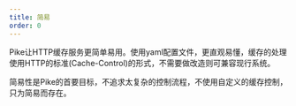 ```yaml
---
title: 简易 
order: 0
---
```


Pike让HTTP缓存服务更简单易用。使用yaml配置文件，更直观易懂，缓存的处理使用HTTP的标准(Cache-Control)的形式，不需要做改造则可兼容现行系统。

简易性是Pike的首要目标，不追求太复杂的控制流程，不使用自定义的缓存控制，只为简易而存在。

